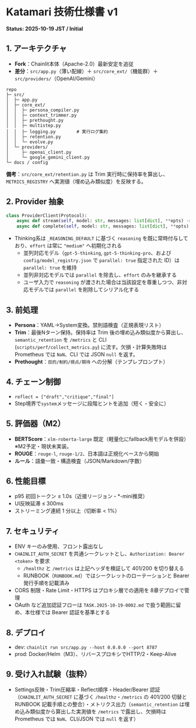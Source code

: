 # Katamari 技術仕様書 v1
**Status: 2025-10-19 JST / Initial**

## 1. アーキテクチャ
- **Fork**：Chainlit本体（Apache-2.0）最新安定を追従
- **差分**：`src/app.py`（薄い配線）＋ `src/core_ext/`（機能群）＋ `src/providers/`（OpenAI/Gemini）
```
repo
├─ src/
│  ├─ app.py
│  ├─ core_ext/
│  │  ├─ persona_compiler.py
│  │  ├─ context_trimmer.py
│  │  ├─ prethought.py
│  │  ├─ multistep.py
│  │  ├─ logging.py        # 実行ログ集約
│  │  ├─ retention.py
│  │  └─ evolve.py
│  └─ providers/
│     ├─ openai_client.py
│     └─ google_gemini_client.py
└─ docs / config
```

**備考**：`src/core_ext/retention.py` は Trim 実行時に保持率を算出し、`METRICS_REGISTRY` へ実測値（埋め込み類似度）を反映する。

## 2. Provider 抽象
```python
class ProviderClient(Protocol):
    async def stream(self, model: str, messages: list[dict], **opts) -> AsyncIterator[str]: ...
    async def complete(self, model: str, messages: list[dict], **opts) -> str: ...
```
- Thinking系は `_REASONING_DEFAULT` に基づく `reasoning` を既に常時付与しており、`effort` は常に `"medium"` へ初期化される
  - 並列対応モデル（`gpt-5-thinking`, `gpt-5-thinking-pro`、および `config/model_registry.json` で `parallel: true` 指定された ID）は `parallel: true` を維持
  - 並列非対応モデルでは `parallel` を除去し、`effort` のみを継承する
  - ユーザ入力で `reasoning` が渡された場合は当該設定を尊重しつつ、非対応モデルでは `parallel` を削除してシリアル化する

## 3. 前処理
- **Persona**：YAML→System変換。禁則語検査（正規表現リスト）
- **Trim**：最後Nターン保持。保持率は Trim 後の埋め込み類似度から算出し、`semantic_retention` を `/metrics` と CLI (`scripts/perf/collect_metrics.py`) に流す。欠損・計算失敗時は Prometheus では `NaN`、CLI では JSON `null` を返す。
- **Prethought**：`目的/制約/視点/期待` への分解（テンプレプロンプト）

## 4. チェーン制御
- `reflect = ["draft","critique","final"]`
- Step境界で`system`メッセージに段階ヒントを追加（短く・安全に）

## 5. 評価器（M2）
- **BERTScore**：`xlm-roberta-large` 既定（軽量化にfallback用モデルを併設）※M2予定・現状未実装。
- **ROUGE**：`rouge-l`, `rouge-1/2`、日本語は正規化ベースから開始
- **ルール**：語彙一致・構造検査（JSON/Markdown/字数）

## 6. 性能目標
- p95 初回トークン ≤ 1.0s（近接リージョン・*-mini推奨）
- UI反映延滞 ≤ 300ms
- ストリーミング連続 1 分以上（切断率 < 1%）

## 7. セキュリティ
- ENV キーのみ使用、フロント露出なし
- `CHAINLIT_AUTH_SECRET` を共通シークレットとし、`Authorization: Bearer <token>` を要求
  - `/healthz` と `/metrics` は上記ヘッダを検証して 401/200 を切り替える
  - RUNBOOK（`RUNBOOK.md`）ではシークレットのローテーションと Bearer 発行手順を記載済み
- CORS 制限・Rate Limit・HTTPS はプロキシ層での適用を 8章デプロイで管理
- OAuth など追加認証フローは `TASK.2025-10-19-0002.md` で扱う範囲に留め、本仕様では Bearer 認証を基準とする

## 8. デプロイ
- dev: `chainlit run src/app.py --host 0.0.0.0 --port 8787`
- prod: Docker/Helm（M3）、リバースプロキシでHTTP/2・Keep-Alive

## 9. 受け入れ試験（抜粋）
- Settings反映・Trim圧縮率・Reflect順序・Header/Bearer 認証（`CHAINLIT_AUTH_SECRET` に基づく `/healthz`・`/metrics` の 401/200 切替と RUNBOOK 記載手順との整合）・メトリクス出力（`semantic_retention` は埋め込み類似度から算出した実測値を `/metrics` で露出し、欠損時は Prometheus では `NaN`、CLI/JSON では `null` を返す）

[^oauth-task]: OAuth など追加認証方式は `TASK.2025-10-19-0002.md` にて検討する。
